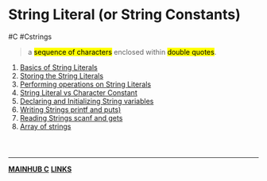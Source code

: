 # String Literal (or String Constants)
#C #Cstrings

> a <mark class="hltr-blue">sequence of characters</mark> enclosed within <mark class="hltr-blue">double quotes</mark>.

1. [Basics of String Literals](CSTRINGbasic.md)
2. [Storing the String Literals](CSTRINGstoringstring.md)
3. [Performing operations on String Literals](CSTRINGoperationstring.md)
4. [String Literal vs Character Constant](CSTRINGstringvschar.md)
5. [Declaring and Initializing String variables](CSTRINGdeclaring&initializingVAR.md)
6. [Writing Strings printf and puts)](CSTRINGwritingstring.md)
7. [Reading Strings scanf and gets](CSTRINGreadingstring.md)
8. [Array of strings](CSTRINGarray.md)

<br>

### 
---
**[MAINHUB C](C.md)**
**[LINKS](Cstringslink.md)**